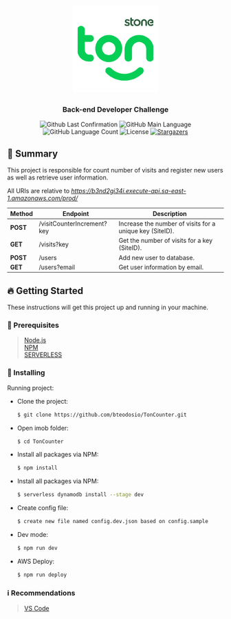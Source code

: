 <h1 align="center">
  <img alt="tonStone" title="tonStone" src=".github/ton.png" width="200px" />
</h1>

<h3 align="center">
  Back-end Developer Challenge
</h3>

<p align="center">
  <img alt = "Github Last Confirmation" src = "https://img.shields.io/github/last-commit/Bteodosio/TonCounter">
  <img alt = "GitHub Main Language" src = "https://img.shields.io/github/languages/top/Bteodosio/TonCounter">
  <img alt="GitHub Language Count" src="https://img.shields.io/github/languages/count/Bteodosio/TonCounter?color=%2304D361">
  <img alt="License" src="https://img.shields.io/badge/license-MIT-%2304D361">

  <a href="https://github.com/Bteodosio/TonCounter/stargazers">
    <img alt="Stargazers" src="https://img.shields.io/github/stars/Bteodosio/TonCounter?style=social">
  </a>
</p>

## :page_with_curl: Summary

This project is responsible for count number of visits and register new users as well as retrieve user information.

All URIs are relative to *https://b3nd2gi34i.execute-api.sa-east-1.amazonaws.com/prod/*

Method | Endpoint | Description
------------- | ------------- | -------------
**POST** | /visitCounterIncrement?key | Increase the number of visits for a unique key (SiteID).
**GET** | /visits?key | Get the number of visits for a key (SiteID).
**POST** | ​/users | Add new user to database.
**GET** | /users?email | Get user information by email.

## :fire: Getting Started

These instructions will get this project up and running in your machine.

### :wave: Prerequisites

> [Node.js](http://nodejs.org/) \
> [NPM](https://www.npmjs.com/) \
> [SERVERLESS](https://www.serverless.com/)

### :rocket: Installing 

Running project:

- Clone the project:

  ```sh
  $ git clone https://github.com/bteodosio/TonCounter.git
  ```

- Open imob folder:

  ```sh
  $ cd TonCounter
  ```

- Install all packages via NPM:

  ```sh
  $ npm install
  ```

- Install all packages via NPM:

  ```sh
  $ serverless dynamodb install --stage dev
  ```

- Create config file:

  ```sh
  $ create new file named config.dev.json based on config.sample
  ```

- Dev mode:

  ```sh
  $ npm run dev
  ```

- AWS Deploy:

  ```sh
  $ npm run deploy
  ```

### :information_source: Recommendations

> [VS Code](https://code.visualstudio.com/)